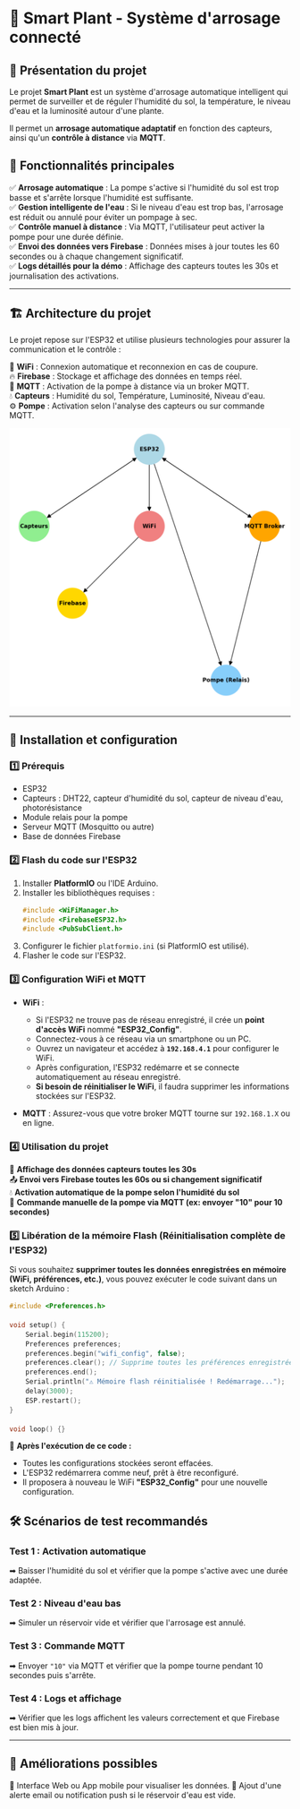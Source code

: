 # 🌱 Smart Plant - Système d'arrosage connecté

## 📖 Présentation du projet

Le projet **Smart Plant** est un système d'arrosage automatique intelligent qui permet de surveiller et de réguler l'humidité du sol, la température, le niveau d'eau et la luminosité autour d'une plante.

Il permet un **arrosage automatique adaptatif** en fonction des capteurs, ainsi qu'un **contrôle à distance** via **MQTT**.

## 🎯 Fonctionnalités principales

✅ **Arrosage automatique** : La pompe s'active si l'humidité du sol est trop basse et s'arrête lorsque l'humidité est suffisante.  
✅ **Gestion intelligente de l'eau** : Si le niveau d'eau est trop bas, l'arrosage est réduit ou annulé pour éviter un pompage à sec.  
✅ **Contrôle manuel à distance** : Via MQTT, l'utilisateur peut activer la pompe pour une durée définie.  
✅ **Envoi des données vers Firebase** : Données mises à jour toutes les 60 secondes ou à chaque changement significatif.  
✅ **Logs détaillés pour la démo** : Affichage des capteurs toutes les 30s et journalisation des activations.

---

## 🏗 Architecture du projet

Le projet repose sur l'ESP32 et utilise plusieurs technologies pour assurer la communication et le contrôle :

📡 **WiFi** : Connexion automatique et reconnexion en cas de coupure.  
🔥 **Firebase** : Stockage et affichage des données en temps réel.  
📩 **MQTT** : Activation de la pompe à distance via un broker MQTT.  
💧 **Capteurs** : Humidité du sol, Température, Luminosité, Niveau d'eau.  
⚙ **Pompe** : Activation selon l'analyse des capteurs ou sur commande MQTT.

![alt text](schema.png)

---

## 🚀 Installation et configuration

### **1️⃣ Prérequis**

- ESP32
- Capteurs : DHT22, capteur d'humidité du sol, capteur de niveau d'eau, photorésistance
- Module relais pour la pompe
- Serveur MQTT (Mosquitto ou autre)
- Base de données Firebase

### **2️⃣ Flash du code sur l'ESP32**

1. Installer **PlatformIO** ou l'IDE Arduino.
2. Installer les bibliothèques requises :
   ```cpp
   #include <WiFiManager.h>
   #include <FirebaseESP32.h>
   #include <PubSubClient.h>
   ```
3. Configurer le fichier `platformio.ini` (si PlatformIO est utilisé).
4. Flasher le code sur l'ESP32.

### **3️⃣ Configuration WiFi et MQTT**

- **WiFi** :

  - Si l'ESP32 ne trouve pas de réseau enregistré, il crée un **point d'accès WiFi** nommé **"ESP32_Config"**.
  - Connectez-vous à ce réseau via un smartphone ou un PC.
  - Ouvrez un navigateur et accédez à **`192.168.4.1`** pour configurer le WiFi.
  - Après configuration, l'ESP32 redémarre et se connecte automatiquement au réseau enregistré.
  - **Si besoin de réinitialiser le WiFi**, il faudra supprimer les informations stockées sur l'ESP32.

- **MQTT** : Assurez-vous que votre broker MQTT tourne sur `192.168.1.X` ou en ligne.

### **4️⃣ Utilisation du projet**

📡 **Affichage des données capteurs toutes les 30s**  
📤 **Envoi vers Firebase toutes les 60s ou si changement significatif**  
💧 **Activation automatique de la pompe selon l'humidité du sol**  
📩 **Commande manuelle de la pompe via MQTT (ex: envoyer "10" pour 10 secondes)**

### **5️⃣ Libération de la mémoire Flash (Réinitialisation complète de l'ESP32)**

Si vous souhaitez **supprimer toutes les données enregistrées en mémoire (WiFi, préférences, etc.)**, vous pouvez exécuter le code suivant dans un sketch Arduino :

```cpp
#include <Preferences.h>

void setup() {
    Serial.begin(115200);
    Preferences preferences;
    preferences.begin("wifi_config", false);
    preferences.clear(); // Supprime toutes les préférences enregistrées
    preferences.end();
    Serial.println("⚠️ Mémoire flash réinitialisée ! Redémarrage...");
    delay(3000);
    ESP.restart();
}

void loop() {}
```

📌 **Après l'exécution de ce code :**

- Toutes les configurations stockées seront effacées.
- L'ESP32 redémarrera comme neuf, prêt à être reconfiguré.
- Il proposera à nouveau le WiFi **"ESP32_Config"** pour une nouvelle configuration.

## 🛠 Scénarios de test recommandés

### **Test 1 : Activation automatique**

➡ Baisser l'humidité du sol et vérifier que la pompe s'active avec une durée adaptée.

### **Test 2 : Niveau d'eau bas**

➡ Simuler un réservoir vide et vérifier que l'arrosage est annulé.

### **Test 3 : Commande MQTT**

➡ Envoyer `"10"` via MQTT et vérifier que la pompe tourne pendant 10 secondes puis s'arrête.

### **Test 4 : Logs et affichage**

➡ Vérifier que les logs affichent les valeurs correctement et que Firebase est bien mis à jour.

---

## 📌 Améliorations possibles

🔹 Interface Web ou App mobile pour visualiser les données.
🔹 Ajout d'une alerte email ou notification push si le réservoir d'eau est vide.
